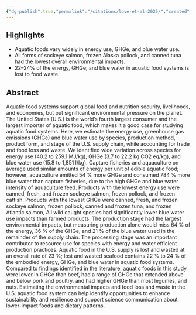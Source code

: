 ```yaml
---
{"dg-publish":true,"permalink":"/citations/love-et-al-2025/","created":"2025-10-21T09:00:51.261+01:00","updated":"2025-10-21T09:00:51.326+01:00"}
---
```


## Highlights
*   Aquatic foods vary widely in energy use, GHGe, and blue water use.
*   All forms of sockeye salmon, frozen Alaska pollock, and canned tuna had the lowest overall environmental impacts.
*   22–24% of the energy, GHGe, and blue water in aquatic food systems is lost to food waste.

## Abstract
Aquatic food systems support global food and nutrition security, livelihoods, and economies, but put significant environmental pressure on the planet. The United States (U.S.) is the world’s fourth largest consumer and the largest importer of aquatic food, which makes it a good case for studying aquatic food systems. Here, we estimate the energy use, greenhouse gas emissions (GHGe) and blue water use by species, production method, product form, and stage of the U.S. supply chain, while accounting for trade and food loss and waste. We identified wide variation across species for energy use (40.2 to 259.1 MJ/kg), GHGe (3.7 to 22.2 kg CO2 eq/kg), and blue water use (15.8 to 1,851 l/kg). Capture fisheries and aquaculture on average used similar amounts of energy per unit of edible aquatic food; however, aquaculture emitted 54 % more GHGe and consumed 784 % more blue water than capture fisheries, due to the high GHGe and blue water intensity of aquaculture feed. Products with the lowest energy use were canned, fresh, and frozen sockeye salmon, frozen pollock, and frozen catfish. Products with the lowest GHGe were canned, fresh, and frozen sockeye salmon, frozen pollock, canned and frozen tuna, and frozen Atlantic salmon, All wild caught species had significantly lower blue water use impacts than farmed products. The production stage had the largest environmental impacts, but measuring production alone would miss 64 % of the energy, 36 % of the GHGe, and 21 % of the blue water used in the remainder of the supply chain. The processing stage was an important contributor to resource use for species with energy and water efficient production practices. Aquatic food in the U.S. supply is lost and wasted at an overall rate of 23 %; lost and wasted seafood contains 22 % to 24 % of the embodied energy, GHGe, and blue water in aquatic food systems. Compared to findings identified in the literature, aquatic foods in this study were lower in GHGe than beef, had a range of GHGe that extended above and below pork and poultry, and had higher GHGe than most legumes, and nuts. Estimating the environmental impacts and food loss and waste in the U.S. aquatic food system can help identify opportunities to enhance sustainability and resilience and support science communication about lower-impact foods and dietary patterns.